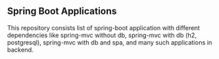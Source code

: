 ## Spring Boot Applications

This repository consists list of spring-boot application with different dependencies like spring-mvc without db, spring-mvc with db (h2, postgresql), spring-mvc with db and spa, and many such applications in backend. 